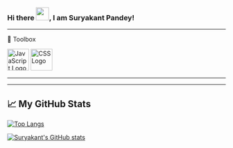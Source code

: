 
### Hi there <img src="https://raw.githubusercontent.com/MartinHeinz/MartinHeinz/master/wave.gif" width="30px">, I am Suryakant Pandey!

--------

🧰 Toolbox

<img src="https://cdn.worldvectorlogo.com/logos/javascript.svg" alt="JavaScript Logo" width="50" height="50"/> <img src="https://cdn.worldvectorlogo.com/logos/css3.svg" alt="CSS Logo" width="50" height="50"/>

--------
--------

## &#x1f4c8; My GitHub Stats

[![Top Langs](https://github-readme-stats.vercel.app/api/top-langs/?username=<suryakantpandeye>&hide=java,html,css&theme=radical)](https://github.com/anuraghazra/github-readme-stats)

[![Suryakant's GitHub stats](https://github-readme-stats.vercel.app/api?username=<suryeakantpandey>&theme=radical)](https://github.com/anuraghazra/github-readme-stats)

<!--
**suryakantpandey/suryakantpandey** is a ✨ _special_ ✨ repository because its `README.md` (this file) appears on your GitHub profile.

Here are some ideas to get you started:

- 🔭 I’m currently working on ...
- 🌱 I’m currently learning ...
- 👯 I’m looking to collaborate on ...
- 🤔 I’m looking for help with ...
- 💬 Ask me about ...
- 📫 How to reach me: ...
- 😄 Pronouns: ...
- ⚡ Fun fact: ...
-->
